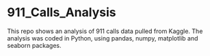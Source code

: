 # 911_Calls_Analysis
This repo shows an analysis of 911 calls data pulled from Kaggle. The analysis was coded in Python, using pandas, numpy, matplotlib and seaborn packages.
